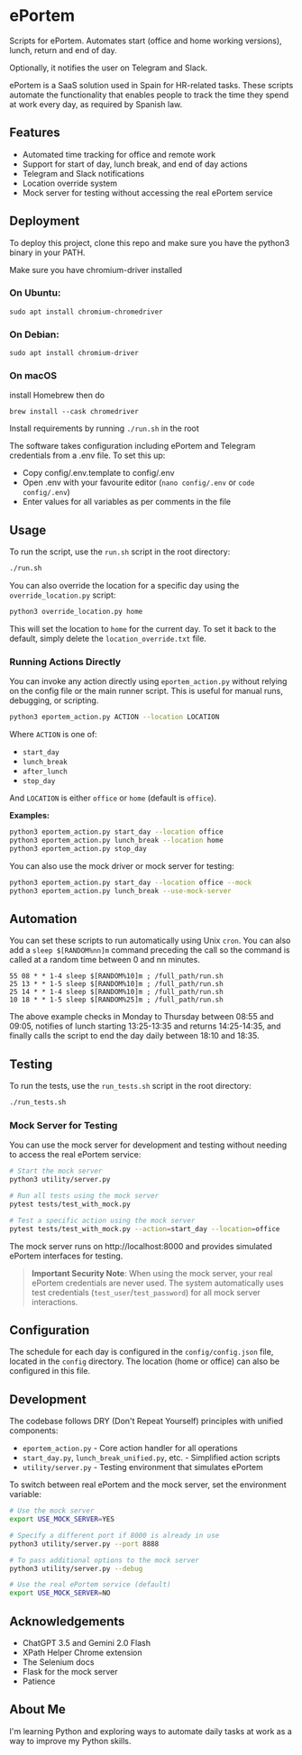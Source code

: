 # ePortem

Scripts for ePortem. Automates start (office and home working versions), lunch, return and end of day.

Optionally, it notifies the user on Telegram and Slack.

ePortem is a SaaS solution used in Spain for HR-related tasks. These scripts automate the functionality that enables people to track the time they spend at work every day, as required by Spanish law.

## Features

- Automated time tracking for office and remote work
- Support for start of day, lunch break, and end of day actions
- Telegram and Slack notifications
- Location override system
- Mock server for testing without accessing the real ePortem service

## Deployment

To deploy this project, clone this repo and make sure you have the python3 binary in your PATH.

Make sure you have chromium-driver installed
### On Ubuntu:
```shell
sudo apt install chromium-chromedriver
```
### On Debian:
```shell
sudo apt install chromium-driver
```
### On macOS
install Homebrew then do
```shell
brew install --cask chromedriver
```
Install requirements by running `./run.sh` in the root

The software takes configuration including ePortem and Telegram credentials from a .env file. To set this up:
- Copy config/.env.template to config/.env
- Open .env with your favourite editor (`nano config/.env` or `code config/.env`)
- Enter values for all variables as per comments in the file

## Usage

To run the script, use the `run.sh` script in the root directory:

```bash
./run.sh
```

You can also override the location for a specific day using the `override_location.py` script:

```bash
python3 override_location.py home
```

This will set the location to `home` for the current day. To set it back to the default, simply delete the `location_override.txt` file.

### Running Actions Directly

You can invoke any action directly using `eportem_action.py` without relying on the config file or the main runner script. This is useful for manual runs, debugging, or scripting.

```bash
python3 eportem_action.py ACTION --location LOCATION
```

Where `ACTION` is one of:
- `start_day`
- `lunch_break`
- `after_lunch`
- `stop_day`

And `LOCATION` is either `office` or `home` (default is `office`).

**Examples:**
```bash
python3 eportem_action.py start_day --location office
python3 eportem_action.py lunch_break --location home
python3 eportem_action.py stop_day
```

You can also use the mock driver or mock server for testing:
```bash
python3 eportem_action.py start_day --location office --mock
python3 eportem_action.py lunch_break --use-mock-server
```

## Automation
You can set these scripts to run automatically using Unix `cron`. You can also add a `sleep $[RANDOM%nn]m` command preceding the call so the command is called at a random time between 0 and nn minutes.
```
55 08 * * 1-4 sleep $[RANDOM%10]m ; /full_path/run.sh
25 13 * * 1-5 sleep $[RANDOM%10]m ; /full_path/run.sh
25 14 * * 1-4 sleep $[RANDOM%10]m ; /full_path/run.sh
10 18 * * 1-5 sleep $[RANDOM%25]m ; /full_path/run.sh
```

The above example checks in Monday to Thursday between 08:55 and 09:05, notifies of lunch starting 13:25-13:35 and returns 14:25-14:35, and finally calls the script to end the day daily between 18:10 and 18:35.

## Testing

To run the tests, use the `run_tests.sh` script in the root directory:

```bash
./run_tests.sh
```

### Mock Server for Testing

You can use the mock server for development and testing without needing to access the real ePortem service:

```bash
# Start the mock server
python3 utility/server.py

# Run all tests using the mock server
pytest tests/test_with_mock.py

# Test a specific action using the mock server
pytest tests/test_with_mock.py --action=start_day --location=office
```

The mock server runs on http://localhost:8000 and provides simulated ePortem interfaces for testing.

> **Important Security Note**: When using the mock server, your real ePortem credentials are never used. The system automatically uses test credentials (`test_user`/`test_password`) for all mock server interactions.

## Configuration

The schedule for each day is configured in the `config/config.json` file, located in the `config` directory. The location (home or office) can also be configured in this file.

## Development

The codebase follows DRY (Don't Repeat Yourself) principles with unified components:

- `eportem_action.py` - Core action handler for all operations
- `start_day.py`, `lunch_break_unified.py`, etc. - Simplified action scripts
- `utility/server.py` - Testing environment that simulates ePortem

To switch between real ePortem and the mock server, set the environment variable:

```bash
# Use the mock server
export USE_MOCK_SERVER=YES

# Specify a different port if 8000 is already in use
python3 utility/server.py --port 8888

# To pass additional options to the mock server
python3 utility/server.py --debug

# Use the real ePortem service (default)
export USE_MOCK_SERVER=NO
```

## Acknowledgements

- ChatGPT 3.5 and Gemini 2.0 Flash
- XPath Helper Chrome extension
- The Selenium docs
- Flask for the mock server
- Patience

## About Me
I'm learning Python and exploring ways to automate daily tasks at work as a way to improve my Python skills.